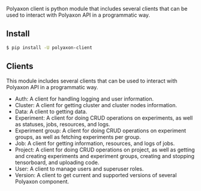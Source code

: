 Polyaxon client is python module that includes several clients that can be used to interact
with Polyaxon API in a programmatic way.

## Install

```bash
$ pip install -U polyaxon-client
```

## Clients

This module includes several clients that can be used to interact
with Polyaxon API in a programmatic way.

 * Auth: A client for handling logging and user information.
 * Cluster: A client for getting cluster and cluster nodes information.
 * Data: A client to getting data.
 * Experiment: A client for doing CRUD operations on experiments, as well as statuses, jobs, resources, and logs.
 * Experiment group: A client for doing CRUD operations on experiment groups, as well as fetching experiments per group.
 * Job: A client for getting information, resources, and logs of jobs.
 * Project: A client for doing CRUD operations on project, as well as getting and creating experiments and experiment groups, creating and stopping tensorboard, and uploading code.
 * User: A client to manage users and superuser roles.
 * Version: A client to get current and supported versions of several Polyaxon component.
